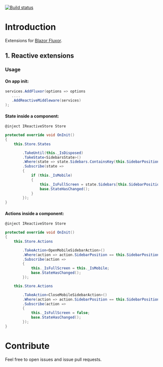 [![Build status](https://punke.visualstudio.com/Blazor/_apis/build/status/Logixware.Web.Blazor.Fluxor%20CI)](https://punke.visualstudio.com/DotNetStandard/_build/latest?definitionId=40)

# Introduction 
Extensions for [Blazor Fluxor](https://github.com/mrpmorris/blazor-fluxor).

## 1. Reactive extensions

### Usage

#### On app init: 

```csharp
services.AddFluxor(options => options
   ....
   .AddReactiveMiddleware(services)
);
```

#### State inside a component: 
```csharp
@inject IReactiveStore Store

protected override void OnInit()
{
    this.Store.States

        .TakeUntil(this._IsDisposed)
        .TakeState<SidebarsState>()
        .Where(state => state.Sidebars.ContainsKey(this.SidebarPosition))
        .Subscribe(state =>
        {
            if (this._IsMobile)
            {
                this._IsFullScreen = state.Sidebars[this.SidebarPosition].IsOpen;
                base.StateHasChanged();
            }
        });
}
```

#### Actions inside a component: 
```csharp
@inject IReactiveStore Store

protected override void OnInit()
{
    this.Store.Actions

        .TakeAction<OpenMobileSidebarAction>()
        .Where(action => action.SidebarPosition == this.SidebarPosition)
        .Subscribe(action =>
        {
            this._IsFullScreen = this._IsMobile;
            base.StateHasChanged();
        });

    this.Store.Actions

        .TakeAction<CloseMobileSidebarAction>()
        .Where(action => action.SidebarPosition == this.SidebarPosition)
        .Subscribe(action =>
        {
            this._IsFullScreen = false;
            base.StateHasChanged();
        });
}
```

# Contribute
Feel free to open issues and issue pull requests.
